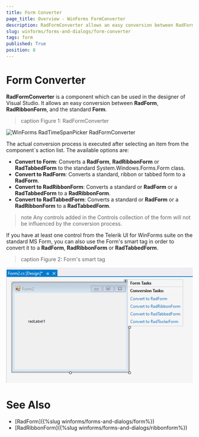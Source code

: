 ```yaml
---
title: Form Converter
page_title: Overview - WinForms FormConverter
description: RadFormConverter allows an easy conversion between RadForm, RadRibbonForm, and the standard Form.
slug: winforms/forms-and-dialogs/form-converter
tags: form
published: True
position: 8
---
```


# Form Converter

**RadFormConverter** is a component which can be used in the designer of Visual Studio. It allows an easy conversion between **RadForm**, **RadRibbonForm**, and the standard **Form**.

>caption Figure 1: RadFormConverter

![WinForms RadTimeSpanPicker RadFormConverter](images/forms-and-dialogs-form-converter001.gif)

The actual conversion process is executed after selecting an item from the component`s action list. The available options are: 

* **Convert to Form**: Converts a **RadForm**, **RadRibbonForm** or **RadTabbedForm** to the standard System.Windows.Forms.Form class. 
* **Convert to RadForm**: Converts a standard, ribbon or tabbed form to a **RadForm**.
* **Convert to RadRibbonForm**: Converts a standard or **RadForm** or a **RadTabbedForm** to a **RadRibbonForm**.
* **Convert to RadTabbedForm**: Converts a standard or **RadForm** or a **RadRibbonForm** to a **RadTabbedForm**.

>note Any controls added in the Controls collection of the form will not be influenced by the conversion process.

If you have at least one control from the Telerik UI for WinForms suite on the standard MS Form, you can also use the Form's smart tag in order to convert it to a **RadForm**, **RadRibbonForm** or **RadTabbedForm**. 

>caption Figure 2: Form's smart tag

![WinForms RadTimeSpanPicker Form's smart tag](images/forms-and-dialogs-form-converter002.png)

# See Also 

* [RadForm]({%slug winforms/forms-and-dialogs/form%})
* [RadRibbonForm]({%slug winforms/forms-and-dialogs/ribbonform%})
 



